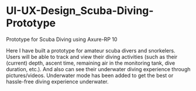 # UI-UX-Design_Scuba-Diving-Prototype
Prototype for Scuba Diving using Axure-RP 10

Here I have built a prototype for amateur scuba divers and snorkelers. Users will be able to track and view their diving activities (such as their (current) depth, ascent time, remaining air in the monitoring tank, dive duration, etc.). And also can see their underwater diving experience through pictures/videos. Underwater mode has been added to get the best or hassle-free diving experience underwater.
